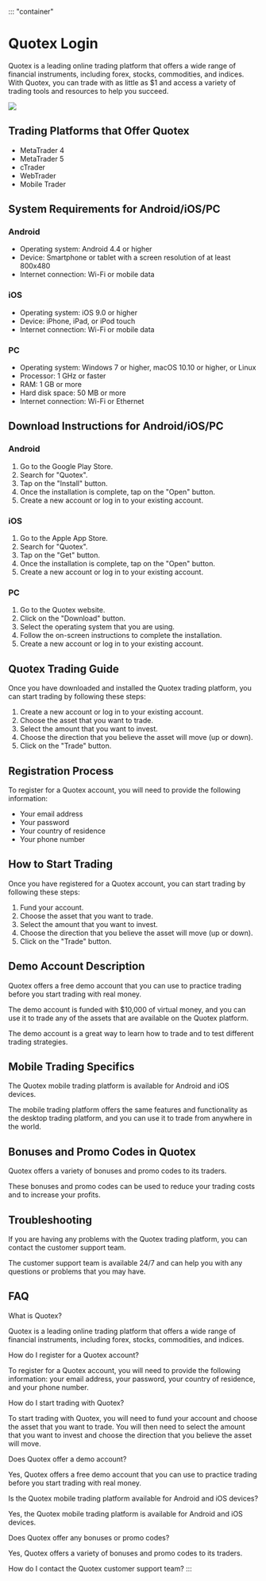 ::: \"container\"
# Quotex Login

Quotex is a leading online trading platform that offers a wide range of
financial instruments, including forex, stocks, commodities, and
indices. With Quotex, you can trade with as little as \$1 and access a
variety of trading tools and resources to help you succeed.

[![](https://static.quotex.io/files/12_en/300_250.jpg)](https://traff.sbs/brokerqxlid)

## Trading Platforms that Offer Quotex

-   MetaTrader 4
-   MetaTrader 5
-   cTrader
-   WebTrader
-   Mobile Trader

## System Requirements for Android/iOS/PC

### Android

-   Operating system: Android 4.4 or higher
-   Device: Smartphone or tablet with a screen resolution of at least
    800x480
-   Internet connection: Wi-Fi or mobile data

### iOS

-   Operating system: iOS 9.0 or higher
-   Device: iPhone, iPad, or iPod touch
-   Internet connection: Wi-Fi or mobile data

### PC

-   Operating system: Windows 7 or higher, macOS 10.10 or higher, or
    Linux
-   Processor: 1 GHz or faster
-   RAM: 1 GB or more
-   Hard disk space: 50 MB or more
-   Internet connection: Wi-Fi or Ethernet

## Download Instructions for Android/iOS/PC

### Android

1.  Go to the Google Play Store.
2.  Search for "Quotex".
3.  Tap on the "Install" button.
4.  Once the installation is complete, tap on the "Open" button.
5.  Create a new account or log in to your existing account.

### iOS

1.  Go to the Apple App Store.
2.  Search for "Quotex".
3.  Tap on the "Get" button.
4.  Once the installation is complete, tap on the "Open" button.
5.  Create a new account or log in to your existing account.

### PC

1.  Go to the Quotex website.
2.  Click on the "Download" button.
3.  Select the operating system that you are using.
4.  Follow the on-screen instructions to complete the installation.
5.  Create a new account or log in to your existing account.

## Quotex Trading Guide

Once you have downloaded and installed the Quotex trading platform, you
can start trading by following these steps:

1.  Create a new account or log in to your existing account.
2.  Choose the asset that you want to trade.
3.  Select the amount that you want to invest.
4.  Choose the direction that you believe the asset will move (up or
    down).
5.  Click on the "Trade" button.

## Registration Process

To register for a Quotex account, you will need to provide the following
information:

-   Your email address
-   Your password
-   Your country of residence
-   Your phone number

## How to Start Trading

Once you have registered for a Quotex account, you can start trading by
following these steps:

1.  Fund your account.
2.  Choose the asset that you want to trade.
3.  Select the amount that you want to invest.
4.  Choose the direction that you believe the asset will move (up or
    down).
5.  Click on the "Trade" button.

## Demo Account Description

Quotex offers a free demo account that you can use to practice trading
before you start trading with real money.

The demo account is funded with \$10,000 of virtual money, and you can
use it to trade any of the assets that are available on the Quotex
platform.

The demo account is a great way to learn how to trade and to test
different trading strategies.

## Mobile Trading Specifics

The Quotex mobile trading platform is available for Android and iOS
devices.

The mobile trading platform offers the same features and functionality
as the desktop trading platform, and you can use it to trade from
anywhere in the world.

## Bonuses and Promo Codes in Quotex

Quotex offers a variety of bonuses and promo codes to its traders.

These bonuses and promo codes can be used to reduce your trading costs
and to increase your profits.

## Troubleshooting

If you are having any problems with the Quotex trading platform, you can
contact the customer support team.

The customer support team is available 24/7 and can help you with any
questions or problems that you may have.

## FAQ

What is Quotex?

Quotex is a leading online trading platform that offers a wide range of
financial instruments, including forex, stocks, commodities, and
indices.

How do I register for a Quotex account?

To register for a Quotex account, you will need to provide the following
information: your email address, your password, your country of
residence, and your phone number.

How do I start trading with Quotex?

To start trading with Quotex, you will need to fund your account and
choose the asset that you want to trade. You will then need to select
the amount that you want to invest and choose the direction that you
believe the asset will move.

Does Quotex offer a demo account?

Yes, Quotex offers a free demo account that you can use to practice
trading before you start trading with real money.

Is the Quotex mobile trading platform available for Android and iOS
devices?

Yes, the Quotex mobile trading platform is available for Android and iOS
devices.

Does Quotex offer any bonuses or promo codes?

Yes, Quotex offers a variety of bonuses and promo codes to its traders.

How do I contact the Quotex customer support team?
:::

